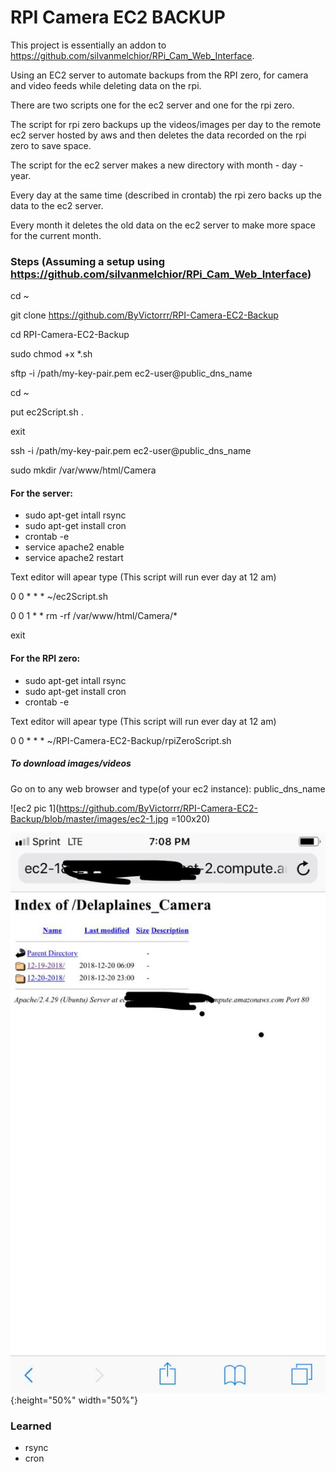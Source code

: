 # RPI Camera EC2 BACKUP

This project is essentially an addon to https://github.com/silvanmelchior/RPi_Cam_Web_Interface.

Using an EC2 server to automate backups from the RPI zero, for camera and video feeds while deleting data on the rpi.

There are two scripts one for the ec2 server and one for the rpi zero.

The script for rpi zero backups up the videos/images per day to the remote ec2 server hosted by aws and then deletes the data recorded on the rpi zero to save space.

The script for the ec2 server makes a new directory with month - day - year. 

Every day at the same time (described in crontab) the rpi zero backs up the data to the ec2 server.

Every month it deletes the old data on the ec2 server to make more space for the current month.

### Steps (Assuming a setup using https://github.com/silvanmelchior/RPi_Cam_Web_Interface)

cd ~

git clone https://github.com/ByVictorrr/RPI-Camera-EC2-Backup

cd RPI-Camera-EC2-Backup

sudo chmod +x *.sh

sftp -i /path/my-key-pair.pem ec2-user@public_dns_name

cd ~

put ec2Script.sh .

exit

ssh -i /path/my-key-pair.pem ec2-user@public_dns_name

sudo mkdir /var/www/html/Camera

#### For the server:
* sudo apt-get intall rsync
* sudo apt-get install cron
* crontab -e
* service apache2 enable
* service apache2 restart

Text editor will apear type (This script will run ever day at 12 am) 

0 0 * * * ~/ec2Script.sh

0 0 1 * * rm -rf /var/www/html/Camera/*

exit

#### For the RPI zero:
* sudo apt-get intall rsync
* sudo apt-get install cron
* crontab -e

Text editor will apear type (This script will run ever day at 12 am) 

0 0 * * * ~/RPI-Camera-EC2-Backup/rpiZeroScript.sh

##### To download images/videos

Go on to any web browser and type(of your ec2 instance): public_dns_name

![ec2 pic 1](https://github.com/ByVictorrr/RPI-Camera-EC2-Backup/blob/master/images/ec2-1.jpg =100x20)


![ec2 pic 2](https://github.com/ByVictorrr/RPI-Camera-EC2-Backup/blob/master/images/ec2-1.jpg){:height="50%" width="50%"}

### Learned
* rsync
* cron


